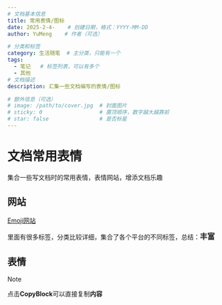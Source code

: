```yaml
---
# 文档基本信息
title: 常用表情/图标
date: 2025-2-4-    # 创建日期，格式：YYYY-MM-DD
author: YuMeng    # 作者（可选）

# 分类和标签
category: 生活随笔  # 主分类，只能有一个
tags: 
  - 笔记   # 标签列表，可以有多个   
  - 其他
# 文档描述
description: 汇集一些文档编写的表情/图标

# 额外信息（可选）
# image: /path/to/cover.jpg  # 封面图片
# sticky: 0                  # 置顶顺序，数字越大越靠前
# star: false                # 是否标星
---
```


<ReadingProgress/>


# 文档常用表情

集合一些写文档时的常用表情，表情网站，增添文档乐趣

## 网站

[Emoji网站](https://www.emojiall.com/zh-hans)

里面有很多标签，分类比较详细，集合了各个平台的不同标签，总结：<span style="font-size:1.2em; font-weight:bold;">丰富</span>

<span style="font-size:1.3em;"></span>

## 表情

> [!NOTE]
>
> 点击**CopyBlock**可以直接复制**内容**

<CopyBlock text="⚠️" prompt='Warning：' DisplayStatus="false" size=30 />

<CopyBlock text="ℹ️" prompt='Info：' DisplayStatus="false" size=30 />

<CopyBlock text="❗" prompt='Important：' DisplayStatus="false" size=30 />

<CopyBlock text="📝" prompt='Note：' DisplayStatus="false" size=30 />

<CopyBlock text="🚀" prompt='rocket：' DisplayStatus="false" size=30 />

<CopyBlock text="🎉" prompt='colour bar：' DisplayStatus="false" size=30 />

<CopyBlock text="🎯" prompt='focus：' DisplayStatus="false" size=30 />

<CopyBlock text="💪" prompt='fist：' DisplayStatus="false" size=30 />

<CopyBlock text="🌟" prompt='star：' DisplayStatus="false" size=30 />

<CopyBlock text="🔒" prompt='Security：' DisplayStatus="false" size=30 />

<CopyBlock text="⚙️" prompt='Configuration：' DisplayStatus="false" size=30 />

<CopyBlock text="📊" prompt='Metrics：' DisplayStatus="false" size=30 />

<CopyBlock text="🐛" prompt='Bug Fix：' DisplayStatus="false" size=30 />

<CopyBlock text="✨" prompt='Documentation：' DisplayStatus="false" size=30 />

<CopyBlock text="📚" prompt='Setup：' DisplayStatus="false" size=30 />

<CopyBlock text="🧪" prompt='Testing：' DisplayStatus="false" size=30 />

<CopyBlock text="🔄" prompt='Update：' DisplayStatus="false" size=30 />

<CopyBlock text="🗂️" prompt='File Structure：' DisplayStatus="false" size=30 />

<CopyBlock text="🏗️" prompt='Architecture：' DisplayStatus="false" size=30 />

<CopyBlock text="🌐" prompt='Web：' DisplayStatus="false" size=30 />

<CopyBlock text="🤝" prompt='Contribution：' DisplayStatus="false" size=30 />

<CopyBlock text="👀" prompt='Review：' DisplayStatus="false" size=30 />

<CopyBlock text="📘" prompt='introduction：' DisplayStatus="false" size=30 />

<CopyBlock text="🌍" prompt='国际化：' DisplayStatus="false" size=30 />

<CopyBlock text="❓" prompt='question：' DisplayStatus="false" size=30 />

<CopyBlock text="🔍" prompt='magnifying glass：' DisplayStatus="false" size=30 />

<CopyBlock text="💭" prompt='balloon：' DisplayStatus="false" size=30 />

<CopyBlock text="☁️" prompt='cloud：' DisplayStatus="false" size=30 />

<CopyBlock text="🔗" prompt='Link：' DisplayStatus="false" size=30 />

